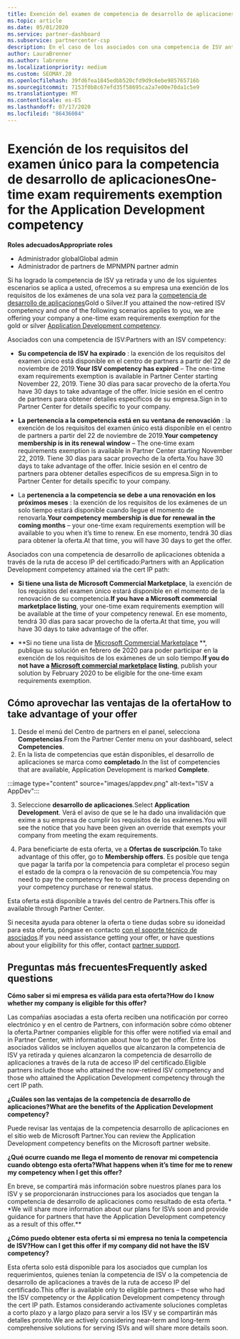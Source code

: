 ```yaml
---
title: Exención del examen de competencia de desarrollo de aplicaciones
ms.topic: article
ms.date: 05/01/2020
ms.service: partner-dashboard
ms.subservice: partnercenter-csp
description: En el caso de los asociados con una competencia de ISV anterior, obtenga información sobre cómo obtener una exención de requisitos de examen único para la competencia de desarrollo de aplicaciones.
author: LauraBrenner
ms.author: labrenne
ms.localizationpriority: medium
ms.custom: SEOMAY.20
ms.openlocfilehash: 39fd6fea1845edbb520cfd9d9c6ebe985765716b
ms.sourcegitcommit: 7153f0b8c67efd35f58695ca2a7e00e70da1c5e9
ms.translationtype: MT
ms.contentlocale: es-ES
ms.lasthandoff: 07/17/2020
ms.locfileid: "86436084"
---
```

# <a name="one-time-exam-requirements-exemption-for-the-application-development-competency"></a><span data-ttu-id="4a87a-103">Exención de los requisitos del examen único para la competencia de desarrollo de aplicaciones</span><span class="sxs-lookup"><span data-stu-id="4a87a-103">One-time exam requirements exemption for the Application Development competency</span></span>

<span data-ttu-id="4a87a-104">**Roles adecuados**</span><span class="sxs-lookup"><span data-stu-id="4a87a-104">**Appropriate roles**</span></span>

- <span data-ttu-id="4a87a-105">Administrador global</span><span class="sxs-lookup"><span data-stu-id="4a87a-105">Global admin</span></span>
- <span data-ttu-id="4a87a-106">Administrador de partners de MPN</span><span class="sxs-lookup"><span data-stu-id="4a87a-106">MPN partner admin</span></span>

<span data-ttu-id="4a87a-107">Si ha logrado la competencia de ISV ya retirada y uno de los siguientes escenarios se aplica a usted, ofrecemos a su empresa una exención de los requisitos de los exámenes de una sola vez para la [competencia de desarrollo de aplicaciones](https://partner.microsoft.com/membership/application-development-competency)Gold o Silver.</span><span class="sxs-lookup"><span data-stu-id="4a87a-107">If you attained the now-retired ISV competency and one of the following scenarios applies to you, we are offering your company a one-time exam requirements exemption for the gold or silver [Application Development competency](https://partner.microsoft.com/membership/application-development-competency).</span></span> 

<span data-ttu-id="4a87a-108">Asociados con una competencia de ISV:</span><span class="sxs-lookup"><span data-stu-id="4a87a-108">Partners with an ISV competency:</span></span>

- <span data-ttu-id="4a87a-109">**Su competencia de ISV ha expirado** : la exención de los requisitos del examen único está disponible en el centro de partners a partir del 22 de noviembre de 2019.</span><span class="sxs-lookup"><span data-stu-id="4a87a-109">**Your ISV competency has expired** – The one-time exam requirements exemption is available in Partner Center starting November 22, 2019.</span></span> <span data-ttu-id="4a87a-110">Tiene 30 días para sacar provecho de la oferta.</span><span class="sxs-lookup"><span data-stu-id="4a87a-110">You have 30 days to take advantage of the offer.</span></span> <span data-ttu-id="4a87a-111">Inicie sesión en el centro de partners para obtener detalles específicos de su empresa.</span><span class="sxs-lookup"><span data-stu-id="4a87a-111">Sign in to Partner Center for details specific to your company.</span></span>

- <span data-ttu-id="4a87a-112">**La pertenencia a la competencia está en su ventana de renovación** : la exención de los requisitos del examen único está disponible en el centro de partners a partir del 22 de noviembre de 2019.</span><span class="sxs-lookup"><span data-stu-id="4a87a-112">**Your competency membership is in its renewal window** – The one-time exam requirements exemption is available in Partner Center starting November 22, 2019.</span></span> <span data-ttu-id="4a87a-113">Tiene 30 días para sacar provecho de la oferta.</span><span class="sxs-lookup"><span data-stu-id="4a87a-113">You have 30 days to take advantage of the offer.</span></span> <span data-ttu-id="4a87a-114">Inicie sesión en el centro de partners para obtener detalles específicos de su empresa.</span><span class="sxs-lookup"><span data-stu-id="4a87a-114">Sign in to Partner Center for details specific to your company.</span></span>

- <span data-ttu-id="4a87a-115">La **pertenencia a la competencia se debe a una renovación en los próximos meses** : la exención de los requisitos de los exámenes de un solo tiempo estará disponible cuando llegue el momento de renovarla.</span><span class="sxs-lookup"><span data-stu-id="4a87a-115">**Your competency membership is due for renewal in the coming months** – your one-time exam requirements exemption will be available to you when it’s time to renew.</span></span> <span data-ttu-id="4a87a-116">En ese momento, tendrá 30 días para obtener la oferta.</span><span class="sxs-lookup"><span data-stu-id="4a87a-116">At that time, you will have 30 days to get the offer.</span></span>

<span data-ttu-id="4a87a-117">Asociados con una competencia de desarrollo de aplicaciones obtenida a través de la ruta de acceso IP del certificado:</span><span class="sxs-lookup"><span data-stu-id="4a87a-117">Partners with an Application Development competency attained via the cert IP path:</span></span>

- <span data-ttu-id="4a87a-118">**Si tiene una lista de Microsoft Commercial Marketplace**, la exención de los requisitos del examen único estará disponible en el momento de la renovación de su competencia.</span><span class="sxs-lookup"><span data-stu-id="4a87a-118">**If you have a Microsoft commercial marketplace listing**, your one-time exam requirements exemption will be available at the time of your competency renewal.</span></span> <span data-ttu-id="4a87a-119">En ese momento, tendrá 30 días para sacar provecho de la oferta.</span><span class="sxs-lookup"><span data-stu-id="4a87a-119">At that time, you will have 30 days to take advantage of the offer.</span></span>

- <span data-ttu-id="4a87a-120">\*\*Si no tiene una lista de [Microsoft Commercial Marketplace](https://azure.microsoft.com/overview/commercial-marketplace/) \*\*, publique su solución en febrero de 2020 para poder participar en la exención de los requisitos de los exámenes de un solo tiempo.</span><span class="sxs-lookup"><span data-stu-id="4a87a-120">**If you do not have a [Microsoft commercial marketplace](https://azure.microsoft.com/overview/commercial-marketplace/) listing**, publish your solution by February 2020 to be eligible for the one-time exam requirements exemption.</span></span>

## <a name="how-to-take-advantage-of-your-offer"></a><span data-ttu-id="4a87a-121">Cómo aprovechar las ventajas de la oferta</span><span class="sxs-lookup"><span data-stu-id="4a87a-121">How to take advantage of your offer</span></span>

1. <span data-ttu-id="4a87a-122">Desde el menú del Centro de partners en el panel, selecciona **Competencias**.</span><span class="sxs-lookup"><span data-stu-id="4a87a-122">From the Partner Center menu on your dashboard, select **Competencies**.</span></span>
2. <span data-ttu-id="4a87a-123">En la lista de competencias que están disponibles, el desarrollo de aplicaciones se marca como **completado**.</span><span class="sxs-lookup"><span data-stu-id="4a87a-123">In the list of competencies that are available, Application Development is marked **Complete**.</span></span>

:::image type="content" source="images/appdev.png" alt-text="ISV a AppDev":::

3. <span data-ttu-id="4a87a-125">Seleccione **desarrollo de aplicaciones**.</span><span class="sxs-lookup"><span data-stu-id="4a87a-125">Select **Application Development**.</span></span> <span data-ttu-id="4a87a-126">Verá el aviso de que se le ha dado una invalidación que exime a su empresa de cumplir los requisitos de los exámenes.</span><span class="sxs-lookup"><span data-stu-id="4a87a-126">You will see the notice that you have been given an override that exempts your company from meeting the exam requirements.</span></span> 

4. <span data-ttu-id="4a87a-127">Para beneficiarte de esta oferta, ve a **Ofertas de suscripción**.</span><span class="sxs-lookup"><span data-stu-id="4a87a-127">To take advantage of this offer, go to **Membership offers**.</span></span> <span data-ttu-id="4a87a-128">Es posible que tenga que pagar la tarifa por la competencia para completar el proceso según el estado de la compra o la renovación de su competencia.</span><span class="sxs-lookup"><span data-stu-id="4a87a-128">You may need to pay the competency fee to complete the process depending on your competency purchase or renewal status.</span></span> 

<span data-ttu-id="4a87a-129">Esta oferta está disponible a través del centro de Partners.</span><span class="sxs-lookup"><span data-stu-id="4a87a-129">This offer is available through Partner Center.</span></span>

<span data-ttu-id="4a87a-130">Si necesita ayuda para obtener la oferta o tiene dudas sobre su idoneidad para esta oferta, póngase en contacto [con el soporte técnico de asociados](https://partner.microsoft.com/Support).</span><span class="sxs-lookup"><span data-stu-id="4a87a-130">If you need assistance getting your offer, or have questions about your eligibility for this offer, contact [partner support](https://partner.microsoft.com/Support).</span></span> 

## <a name="frequently-asked-questions"></a><span data-ttu-id="4a87a-131">Preguntas más frecuentes</span><span class="sxs-lookup"><span data-stu-id="4a87a-131">Frequently asked questions</span></span>

<span data-ttu-id="4a87a-132">**Cómo saber si mi empresa es válida para esta oferta?**</span><span class="sxs-lookup"><span data-stu-id="4a87a-132">**How do I know whether my company is eligible for this offer?**</span></span>

<span data-ttu-id="4a87a-133">Las compañías asociadas a esta oferta reciben una notificación por correo electrónico y en el centro de Partners, con información sobre cómo obtener la oferta.</span><span class="sxs-lookup"><span data-stu-id="4a87a-133">Partner companies eligible for this offer were notified via email and in Partner Center, with information about how to get the offer.</span></span> <span data-ttu-id="4a87a-134">Entre los asociados válidos se incluyen aquellos que alcanzaron la competencia de ISV ya retirada y quienes alcanzaron la competencia de desarrollo de aplicaciones a través de la ruta de acceso IP del certificado.</span><span class="sxs-lookup"><span data-stu-id="4a87a-134">Eligible partners include those who attained the now-retired ISV competency and those who attained the Application Development competency through the cert IP path.</span></span> 

<span data-ttu-id="4a87a-135">**¿Cuáles son las ventajas de la competencia de desarrollo de aplicaciones?**</span><span class="sxs-lookup"><span data-stu-id="4a87a-135">**What are the benefits of the Application Development competency?**</span></span>

<span data-ttu-id="4a87a-136">Puede revisar las ventajas de la competencia desarrollo de aplicaciones en el sitio web de Microsoft Partner.</span><span class="sxs-lookup"><span data-stu-id="4a87a-136">You can review the Application Development competency benefits on the Microsoft partner website.</span></span> 

<span data-ttu-id="4a87a-137">**¿Qué ocurre cuando me llega el momento de renovar mi competencia cuando obtengo esta oferta?**</span><span class="sxs-lookup"><span data-stu-id="4a87a-137">**What happens when it’s time for me to renew my competency when I get this offer?**</span></span> 

<span data-ttu-id="4a87a-138">En breve, se compartirá más información sobre nuestros planes para los ISV y se proporcionarán instrucciones para los asociados que tengan la competencia de desarrollo de aplicaciones como resultado de esta oferta. \* \*</span><span class="sxs-lookup"><span data-stu-id="4a87a-138">We will share more information about our plans for ISVs soon and provide guidance for partners that have the Application Development competency as a result of this offer.\*\*</span></span>  

<span data-ttu-id="4a87a-139">**¿Cómo puedo obtener esta oferta si mi empresa no tenía la competencia de ISV?**</span><span class="sxs-lookup"><span data-stu-id="4a87a-139">**How can I get this offer if my company did not have the ISV competency?**</span></span>

<span data-ttu-id="4a87a-140">Esta oferta solo está disponible para los asociados que cumplan los requerimientos, quienes tenían la competencia de ISV o la competencia de desarrollo de aplicaciones a través de la ruta de acceso IP del certificado.</span><span class="sxs-lookup"><span data-stu-id="4a87a-140">This offer is available only to eligible partners – those who had the ISV competency or the Application Development competency through the cert IP path.</span></span> <span data-ttu-id="4a87a-141">Estamos considerando activamente soluciones completas a corto plazo y a largo plazo para servir a los ISV y se compartirán más detalles pronto.</span><span class="sxs-lookup"><span data-stu-id="4a87a-141">We are actively considering near-term and long-term comprehensive solutions for serving ISVs and will share more details soon.</span></span> 


